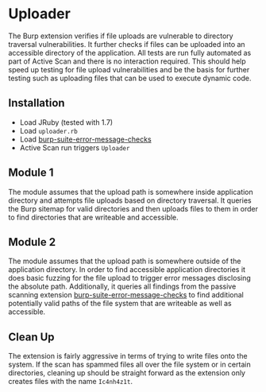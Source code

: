 # Uploader

The Burp extension verifies if file uploads are vulnerable to directory traversal vulnerabilities. It further checks if files can be uploaded into an accessible directory of the application. All tests are run fully automated as part of Active Scan and there is no interaction required. This should help speed up testing for file upload vulnerabilities and be the basis for further testing such as uploading files that can be used to execute dynamic code.

## Installation 
* Load JRuby (tested with 1.7) 
* Load `uploader.rb`
* Load [burp-suite-error-message-checks](https://github.com/augustd/burp-suite-error-message-checks)
* Active Scan run triggers `Uploader`

## Module 1 
The module assumes that the upload path is somewhere inside application directory and attempts file uploads based on directory traversal. It queries the Burp sitemap for valid directories and then uploads files to them in order to find directories that are writeable and accessible.  

## Module 2 
The module assumes that the upload path is somewhere outside of the application directory. In order to find accessible application directories it does basic fuzzing for the file upload to trigger error messages disclosing the absolute path. Additionally, it queries all findings from the passive scanning extension [burp-suite-error-message-checks](https://github.com/augustd/burp-suite-error-message-checks) to find additional potentially valid paths of the file system that are writeable as well as accessible. 

## Clean Up
The extension is fairly aggressive in terms of trying to write files onto the system. If the scan has spammed files all over the file system or in certain directories, cleaning up should be straight forward as the extension only creates files with the name `Ic4nh4z1t`.


